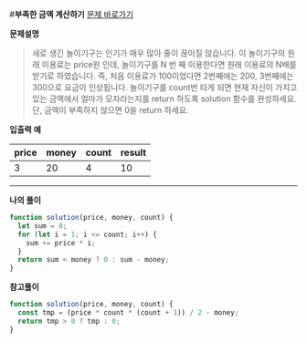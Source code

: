 #**부족한 금액 계산하기**
[문제 바로가기](https://school.programmers.co.kr/learn/courses/30/lessons/82612)

**문제설명**

> 새로 생긴 놀이기구는 인기가 매우 많아 줄이 끊이질 않습니다. 이 놀이기구의 원래 이용료는 price원 인데, 놀이기구를 N 번 째 이용한다면 원래 이용료의 N배를 받기로 하였습니다. 즉, 처음 이용료가 100이었다면 2번째에는 200, 3번째에는 300으로 요금이 인상됩니다.
> 놀이기구를 count번 타게 되면 현재 자신이 가지고 있는 금액에서 얼마가 모자라는지를 return 하도록 solution 함수를 완성하세요.
> 단, 금액이 부족하지 않으면 0을 return 하세요.

**입출력 예**

| price | money | count | result |
| ----- | ----- | ----- | ------ |
| 3     | 20    | 4     | 10     |

---

**나의 풀이**

```javascript
function solution(price, money, count) {
  let sum = 0;
  for (let i = 1; i <= count; i++) {
    sum += price * i;
  }
  return sum < money ? 0 : sum - money;
}
```

**참고풀이**

```javascript
function solution(price, money, count) {
  const tmp = (price * count * (count + 1)) / 2 - money;
  return tmp > 0 ? tmp : 0;
}
```

